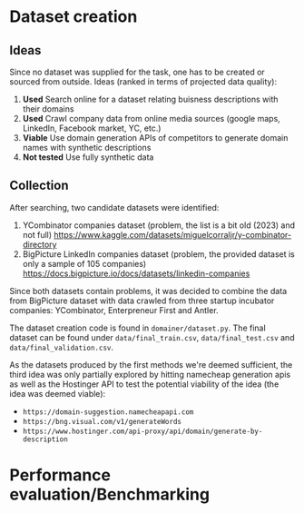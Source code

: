 # Dataset creation

## Ideas

Since no dataset was supplied for the task, one has to be created or sourced
from outside. Ideas (ranked in terms of projected data quality):

1. **Used** Search online for a dataset relating buisness descriptions with
   their domains
2. **Used** Crawl company data from online media sources (google maps, LinkedIn,
   Facebook market, YC, etc.)
3. **Viable** Use domain generation APIs of competitors to generate domain names
   with synthetic descriptions
4. **Not tested** Use fully synthetic data

## Collection

After searching, two candidate datasets were identified:

1. YCombinator companies dataset (problem, the list is a bit old (2023) and not
   full) https://www.kaggle.com/datasets/miguelcorraljr/y-combinator-directory
2. BigPicture LinkedIn companies dataset (problem, the provided dataset is only
   a sample of 105 companies)
   https://docs.bigpicture.io/docs/datasets/linkedin-companies

Since both datasets contain problems, it was decided to combine the data from
BigPicture dataset with data crawled from three startup incubator companies:
YCombinator, Enterpreneur First and Antler.

The dataset creation code is found in `domainer/dataset.py`. The final dataset
can be found under `data/final_train.csv`, `data/final_test.csv` and
`data/final_validation.csv`.

As the datasets produced by the first methods we're deemed sufficient, the third
idea was only partially explored by hitting namecheap generation apis as well as
the Hostinger API to test the potential viability of the idea (the idea was
deemed viable):

- `https://domain-suggestion.namecheapapi.com`
- `https://bng.visual.com/v1/generateWords`
- `https://www.hostinger.com/api-proxy/api/domain/generate-by-description`

# Performance evaluation/Benchmarking

